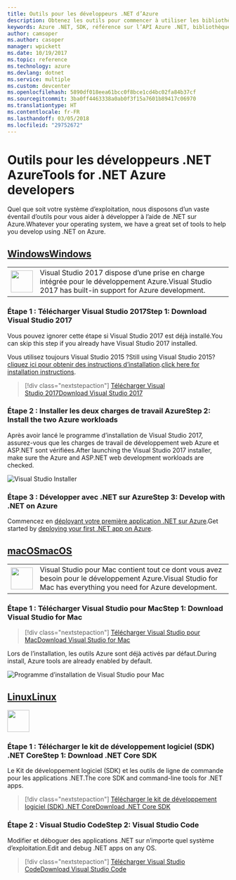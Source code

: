 ```yaml
---
title: Outils pour les développeurs .NET d’Azure
description: Obtenez les outils pour commencer à utiliser les bibliothèques .NET Azure à partir d’un environnement Windows, Linux ou Mac.
keywords: Azure .NET, SDK, référence sur l’API Azure .NET, bibliothèques de classes .NET Azure
author: camsoper
ms.author: casoper
manager: wpickett
ms.date: 10/19/2017
ms.topic: reference
ms.technology: azure
ms.devlang: dotnet
ms.service: multiple
ms.custom: devcenter
ms.openlocfilehash: 5890df018eea61bcc0f8bce1cd4bc02fa84b37cf
ms.sourcegitcommit: 3ba0ff4463338a0ab0f3f15a7601b89417c06970
ms.translationtype: HT
ms.contentlocale: fr-FR
ms.lasthandoff: 03/05/2018
ms.locfileid: "29752672"
---
```

# <a name="tools-for-net-azure-developers"></a><span data-ttu-id="68053-104">Outils pour les développeurs .NET Azure</span><span class="sxs-lookup"><span data-stu-id="68053-104">Tools for .NET Azure developers</span></span>

<span data-ttu-id="68053-105">Quel que soit votre système d’exploitation, nous disposons d’un vaste éventail d’outils pour vous aider à développer à l’aide de .NET sur Azure.</span><span class="sxs-lookup"><span data-stu-id="68053-105">Whatever your operating system, we have a great set of tools to help you develop using .NET on Azure.</span></span>

## <a name="windowstabwindows"></a>[<span data-ttu-id="68053-106">Windows</span><span class="sxs-lookup"><span data-stu-id="68053-106">Windows</span></span>](#tab/windows)

<table>
  <tr>
    <td width="50">
        <img src="https://docs.microsoft.com/en-us/media/logos/logo_vs-ide.svg" width="50" height="50"></img>
    </td>
    <td>
<span data-ttu-id="68053-107">Visual Studio 2017 dispose d’une prise en charge intégrée pour le développement Azure.</span><span class="sxs-lookup"><span data-stu-id="68053-107">Visual Studio 2017 has built-in support for Azure development.</span></span>
    </td>
  </tr>
</table>

### <a name="step-1-download-visual-studio-2017"></a><span data-ttu-id="68053-108">Étape 1 : Télécharger Visual Studio 2017</span><span class="sxs-lookup"><span data-stu-id="68053-108">Step 1: Download Visual Studio 2017</span></span>

<span data-ttu-id="68053-109">Vous pouvez ignorer cette étape si Visual Studio 2017 est déjà installé.</span><span class="sxs-lookup"><span data-stu-id="68053-109">You can skip this step if you already have Visual Studio 2017 installed.</span></span>

<span data-ttu-id="68053-110">Vous utilisez toujours Visual Studio 2015 ?</span><span class="sxs-lookup"><span data-stu-id="68053-110">Still using Visual Studio 2015?</span></span>  <span data-ttu-id="68053-111">[cliquez ici pour obtenir des instructions d’installation](dotnet-sdk-vs2015-install.md).</span><span class="sxs-lookup"><span data-stu-id="68053-111">[click here for installation instructions](dotnet-sdk-vs2015-install.md).</span></span>

> [!div class="nextstepaction"]
> [<span data-ttu-id="68053-112">Télécharger Visual Studio 2017</span><span class="sxs-lookup"><span data-stu-id="68053-112">Download Visual Studio 2017</span></span>](https://www.visualstudio.com/downloads/)


### <a name="step-2-install-the-two-azure-workloads"></a><span data-ttu-id="68053-113">Étape 2 : Installer les deux charges de travail Azure</span><span class="sxs-lookup"><span data-stu-id="68053-113">Step 2: Install the two Azure workloads</span></span>

<span data-ttu-id="68053-114">Après avoir lancé le programme d’installation de Visual Studio 2017, assurez-vous que les charges de travail de développement web Azure et ASP.NET sont vérifiées.</span><span class="sxs-lookup"><span data-stu-id="68053-114">After launching the Visual Studio 2017 installer, make sure the Azure and ASP.NET web development workloads are checked.</span></span>

![Visual Studio Installer](media/dotnet-tools/azure-workloads.png)

### <a name="step-3-develop-with-net-on-azure"></a><span data-ttu-id="68053-116">Étape 3 : Développer avec .NET sur Azure</span><span class="sxs-lookup"><span data-stu-id="68053-116">Step 3: Develop with .NET on Azure</span></span>

<span data-ttu-id="68053-117">Commencez en [déployant votre première application .NET sur Azure](https://docs.microsoft.com/azure/app-service-web/app-service-web-get-started-dotnet).</span><span class="sxs-lookup"><span data-stu-id="68053-117">Get started by [deploying your first .NET app on Azure](https://docs.microsoft.com/azure/app-service-web/app-service-web-get-started-dotnet).</span></span>


## <a name="macostabmacos"></a>[<span data-ttu-id="68053-118">macOS</span><span class="sxs-lookup"><span data-stu-id="68053-118">macOS</span></span>](#tab/macos)
<table>
  <tr>
    <td width="50">
        <img src="https://docs.microsoft.com/en-us/media/logos/logo_vs-mac.svg" width="50" height="50"></img>
    </td>
    <td>
<span data-ttu-id="68053-119">Visual Studio pour Mac contient tout ce dont vous avez besoin pour le développement Azure.</span><span class="sxs-lookup"><span data-stu-id="68053-119">Visual Studio for Mac has everything you need for Azure development.</span></span>
    </td>
  </tr>
</table>


### <a name="step-1-download-visual-studio-for-mac"></a><span data-ttu-id="68053-120">Étape 1 : Télécharger Visual Studio pour Mac</span><span class="sxs-lookup"><span data-stu-id="68053-120">Step 1: Download Visual Studio for Mac</span></span>

> [!div class="nextstepaction"]
> [<span data-ttu-id="68053-121">Télécharger Visual Studio pour Mac</span><span class="sxs-lookup"><span data-stu-id="68053-121">Download Visual Studio for Mac</span></span>](https://www.visualstudio.com/vs/visual-studio-mac/)

<span data-ttu-id="68053-122">Lors de l’installation, les outils Azure sont déjà activés par défaut.</span><span class="sxs-lookup"><span data-stu-id="68053-122">During install, Azure tools are already enabled by default.</span></span>

![Programme d’installation de Visual Studio pour Mac](media/dotnet-tools/azure-vsmac.png)

## <a name="linuxtablinux"></a>[<span data-ttu-id="68053-124">Linux</span><span class="sxs-lookup"><span data-stu-id="68053-124">Linux</span></span>](#tab/linux)

<img src="https://docs.microsoft.com/en-us/visualstudio/products/images/vs-code.svg" width="50" height="50"></img>

### <a name="step-1-download-net-core-sdk"></a><span data-ttu-id="68053-125">Étape 1 : Télécharger le kit de développement logiciel (SDK) .NET Core</span><span class="sxs-lookup"><span data-stu-id="68053-125">Step 1: Download .NET Core SDK</span></span>

<span data-ttu-id="68053-126">Le Kit de développement logiciel (SDK) et les outils de ligne de commande pour les applications .NET.</span><span class="sxs-lookup"><span data-stu-id="68053-126">The core SDK and command-line tools for .NET apps.</span></span>

> [!div class="nextstepaction"]
> [<span data-ttu-id="68053-127">Télécharger le kit de développement logiciel (SDK) .NET Core</span><span class="sxs-lookup"><span data-stu-id="68053-127">Download .NET Core SDK</span></span>](https://www.microsoft.com/net/core)

### <a name="step-2-visual-studio-code"></a><span data-ttu-id="68053-128">Étape 2 : Visual Studio Code</span><span class="sxs-lookup"><span data-stu-id="68053-128">Step 2: Visual Studio Code</span></span>

<span data-ttu-id="68053-129">Modifier et déboguer des applications .NET sur n’importe quel système d’exploitation.</span><span class="sxs-lookup"><span data-stu-id="68053-129">Edit and debug .NET apps on any OS.</span></span>

> [!div class="nextstepaction"]
> [<span data-ttu-id="68053-130">Télécharger Visual Studio Code</span><span class="sxs-lookup"><span data-stu-id="68053-130">Download Visual Studio Code</span></span>](https://code.visualstudio.com)